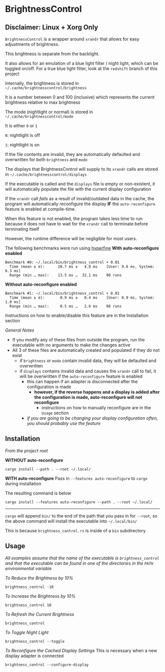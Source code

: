 # BrightnessControl

## Disclaimer: Linux + Xorg Only

`BrightnessControl` is a wrapper around `xrandr` that allows for easy adjustments of brightness.

This brightness is separate from the backlight.

It also allows for an emulation of a blue light filter / night light, which can be toggled on/off. For a true blue light filter, look at the `redshift` branch of this project


Internally, the brightness is stored in `~/.cache/brightnesscontrol/brightness`

It is a number between 0 and 100 (inclusive) which represents the current brightness relative to max brightness

The mode (nightlight or normal) is stored in `~/.cache/brightnesscontrol/mode`

It is either `0` or `1`

`0`: nightlight is off

`1`: nightlight is on

If the file contents are invalid, they are automatically defaulted and overwritten for both `brightness` and `mode`

The displays that BrightnessControl will supply to its `xrandr` calls are stored in `~/.cache/brightnesscontrol/displays`

If the executable is called and the `displays` file is empty or non-existent, it will automatically populate the file with the current display configuration

If the `xrandr` call *fails* as a result of invalid/outdated data in the cache, the program will automatically reconfigure the display **IF** the `auto-reconfigure` feature is enabled at compile-time.

When this feature is not enabled, the program takes less time to run because it does not have to wait for the `xrandr` call to terminate before terminating itself

However, the runtime difference will be negligible for most users.

The following benchmarks were run using [hyperfine](https://github.com/sharkdp/hyperfine)
**With auto-reconfigure enabled**
```
Benchmark #0: ~/.local/bin/brightness_control + 0.01
  Time (mean ± σ):      28.7 ms ±   4.8 ms    [User: 9.6 ms, System: 6.3 ms]
  Range (min … max):    13.5 ms …  32.1 ms    90 runs
```

**Without auto-reconfigure enabled**
```
Benchmark #1: ~/.local/bin/brightness_control + 0.01
  Time (mean ± σ):       0.9 ms ±   0.4 ms    [User: 0.9 ms, System: 1.0 ms]
  Range (min … max):     0.5 ms …   2.6 ms    90 runs
```

Instructions on how to enable/disable this feature are in the Installation section

_General Notes_
* If you modify any of these files from outside the program, run the executable with no arguments to make the changes active
* All 3 of these files are automatically created and populated if they do not exist
  * if `brightness` or `mode` contain invalid data, they will be defaulted and overwritten
  * if `displays` contains invalid data and causes the `xrandr` call to fail, it will be overwritten if the `auto-reconfigure` feature is enabled
    * this can happen if an adapter is disconnected after the configuration is made
      * **however, if the reverse happens and a display is added after the configuration is made, auto-reconfigure will not reconfigure**
        * instructions on how to manually reconfigure are in the `Usage` section
    * *if you are going to be changing your display configuration often, you should probably use the feature*

## Installation
*From the project root*

**WITHOUT auto-reconfigure**
```
cargo install --path . --root ~/.local/
```

**WITH auto-reconfigure**
Pass in `--features auto-reconfigure` to `cargo` during installation

The resulting command is below
```
cargo install --features auto-reconfigure --path . --root ~/.local/
```

***

`cargo` will append `bin/` to the end of the path that you pass in for `--root`, so the above command will install the executable into `~/.local/bin/`

This is because `brightness_control.rs` is inside of a `bin` subdirectory

## Usage
*All examples assume that the name of the executable is `brightness_control` and that the executable can be found in one of the directories in the `PATH` environmental variable*

*To Reduce the Brightness by 10%*
```
brightness_control -10
```

*To Increase the Brightness by 10%*
```
brightness_control 10
```

*To Refresh the Current Brightness*
```
brightness_control
```

*To Toggle Night Light*
```
brightness_control --toggle
```

*To Reconfigure the Cached Display Settings*
  This is necessary when a new display adapter is connected
```
brightness_control --configure-display
```
